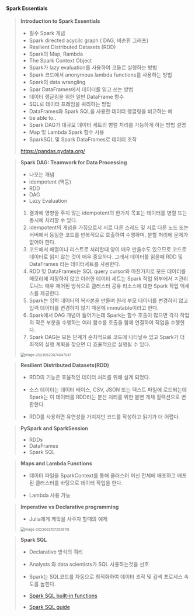 #### Spark Essentials

>**Introduction to Spark Essentials**
>
>* 필수 Spark 개념
>  * Spark directed acycilc graph ( DAG, 비순환 그래프)
>  * Resilient Distributed Datasets (RDD)
>* Spark의 Map, Rambda
>  * The Spark Context Object
>  * Spark가 lazy evaluation를 사용하여 코들르 실행하는 방법
>  * Spark 코드에서 anonymous lambda functions를 사용하는 방법
>* Spark의 data wrangling
>  * Spar DataFrames에서 데이터를 읽고 쓰는 방법
>  * 데이터 랭글링을 위한 일반 DataFrame 함수
>  * SQL로 데이터 프레임을 쿼리하는 방법
>  * DataFrames와 Spark SQL을 사용한 데이터 랭글링을 비교하는 예
>* be able to..
>  * Spark DAG가 데규모 데이터 세트의 병렬 처리를 가능하게 하는 방법 설명
>  * Map 및 Lambda Spark 함수 사용
>  * SparkSQL 및 Spark DataFrames로 데이터 조작
>
>https://pandas.pydata.org/

>**Spark DAG: Teamwork for Data Processing**
>
>* 나오는 개념
>  * idempotent (멱등)
>  * RDD
>  * DAG
>  * Lazy Evaluation
>
>1. 결과에 영향을 주지 않는 idempotent의 한가지 목표는 데이터를 병렬 또는 동시에 처리할 수 있다.
>2. idempotent의 개념을 가짐으로서 서로 다른 스레드 및 서로 다른 노드 또는 서버에서 동일한 코드를 반복적으로 호출하여 수행하며, 분할 처리에 문제가 없어야 한다.
>3. 코드에서 배열이나 리스트로 처리할때 양이 매우 만을수도 있으므로 코드로 데이터로 읽지 않는 것이 매우 중요하다. 그래서 데이터를 읽을때 RDD 및 DataFrames 라는 데이터세트를 사용한다.
>4. RDD 및 DataFrames는 SQL query cursor와 마찬가지로 모든 데이터를 메모리에 저장하지 않고 이러한 데이터 세트는 Spark 작업 외부에서 ㅈ관리도니느 매우 제어된 방식으로 클러스터 공유 리소스에 대한 Spark 작업 액세스를 제공한다.
>5. Spark는 입력 데이터의 복사본을 만들며 원래 부모 데이터를 변경하지 않고 입력 데이터를 변경하지 않기 때문에 immutable이라고 한다.
>6. Spark에서 DAG 개념이 들어가는데 Spark는 함수 호출이 많으면 각각 작업의 작은 부분을 수행하는 여러 함수를 호출을 함께 연결하여 작업을 수행한다.
>7. Spark DAG는 모든 단계가 순차적으로 코드에 나타날수 있고 Spark가 더 최적의 실행 계획을 찾으면 더 효율적으로 실행될 수 있다.
>
><img src="C:\Users\user\AppData\Roaming\Typora\typora-user-images\image-20230620074547037.png" alt="image-20230620074547037" style="zoom:67%;" />

>**Resilient Distributed Datasets(RDD)**
>
>* RDD의 기능은 효율적인 데이터 처리를 위해 설계 되었다.
>
>* 소스 데이터는 데이터 베이스, CSV, JSON 또는 텍스트 파일에 로드되는데 Spark는 이 데이터를 RDD라는 분산 처리를 위한 불변 개체 컬렉션으로 변환한다.
>* RDD를 사용하면 유연성을 가지지만 코드를 작성하고 읽기가 더 어렵다.

>**PySpark and SparkSession**
>
>* RDDs
>* DataFrames
>* Spark SQL

>**Maps and Lambda Functions**
>
>* 데이터 파일을 SparkContext를 통해 클러스터 머신 전체에 배포하고 배포된 클러스터를 바탕으로 데이터 작업을 한다.
>
>* Lambda 사용 가능 

>**Imperative vs Declarative programming**
>
>* Julia에게 케잌을 사주자 할때의 예제
>
><img src="C:\Users\user\AppData\Roaming\Typora\typora-user-images\image-20230621072528118.png" alt="image-20230621072528118" style="zoom: 67%;" />

>**Spark SQL**
>
>* Declarative 방식의 쿼리
>* Analysts 와 data scientists가 SQL 사용하는것을 선호
>* Spark는 SQL코드를 자동으로 최적화하여 데이터 조작  및 검색 프로세스 속도를 높힌다.
>* [Spark SQL built-in functions](https://spark.apache.org/docs/latest/api/sql/index.html)
>
>* [Spark SQL guide](https://spark.apache.org/docs/latest/sql-getting-started.html)
